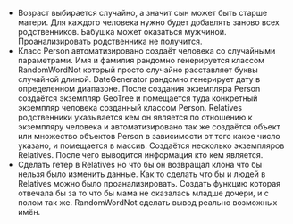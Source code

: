 - Возраст выбирается случайно, а значит сын может быть старше матери. 
Для каждого человека нужно будет добавлять заново всех родственников. 
Бабушка может оказаться мужчиной. Проанализировать родственника не получится.
- Класс Person автоматизировано создаёт человека со случайными параметрами. 
Имя и фамилия рандомно генерируется классом RandomWordNot который просто 
случайно расставляет буквы случайной длиной. DateGenerator рандомно генерирует 
дату в определенном диапазоне. После создания экземпляра Person создаётся экземпляр 
GeoTree и помещается туда конкретный экземпляр человека созданный классом Person. 
Relatives родственники указывается кем он является по отношению к экземпляру человека 
и автоматизировано так же создаётся объект или множество объектов Person в зависимости 
от того какое число указано, и помещается в массив. Создаётся несколько экземпляров Relatives. 
После чего выводится информация кто кем является.
- Сделать гетер в Relatives но что бы он возвращал клона что бы нельзя было изменить данные. 
Как то сделать что бы и людей в Relatives можно было проанализировать. Создать функцию 
которая отвечала бы за то что бы мама не оказалась младше дочери, и с полом так же. 
RandomWordNot сделать вывод реально возможных имён. 